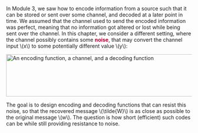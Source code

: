 <p>In Module 3, we saw how to encode information from a source such that it can be stored or sent over some channel, and decoded at a later point in time. We assumed that the channel used to send the encoded information was perfect, meaning that no information got altered or lost while being sent over the channel. In this chapter, we consider a different setting, where the channel possibly contains some <span style="color: #bc0031;"><strong>noise</strong></span>, that may convert the channel input \(x\) to some potentially different value \(y\):</p>
<p><img style="display: block; margin-left: auto; margin-right: auto;" src="218089" alt="An encoding function, a channel, and a decoding function" width="706" height="115" data-api-endpoint="https://canvas.uva.nl/api/v1/courses/2205/files/218089" data-api-returntype="File"></p>
<p>The goal is to design encoding and decoding functions that can resist this noise, so that the recovered message \(\tilde{W}\) is as close as possible to the original message \(w\). The question is how short (efficient) such codes can be while still providing resistance to noise.</p>
